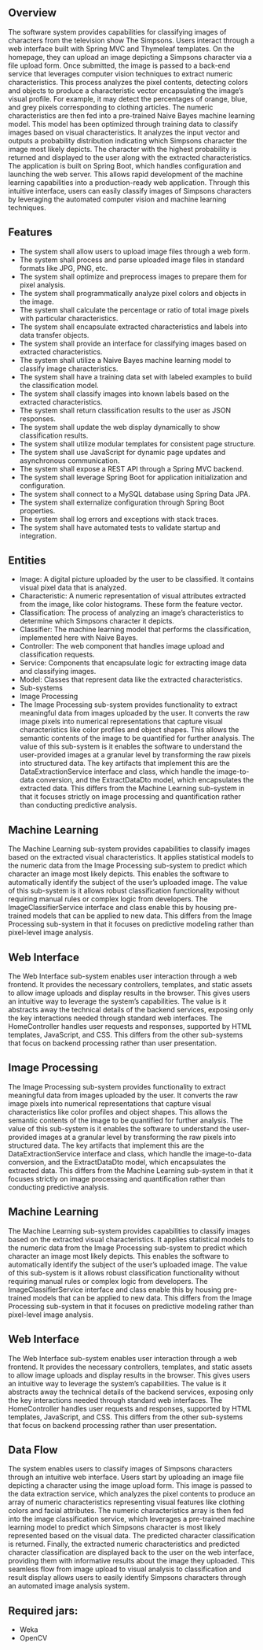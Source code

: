 ## Overview
The software system provides capabilities for classifying images of characters from the television show The Simpsons. Users interact through a web interface built with Spring MVC and Thymeleaf templates. On the homepage, they can upload an image depicting a Simpsons character via a file upload form.
Once submitted, the image is passed to a back-end service that leverages computer vision techniques to extract numeric characteristics. This process analyzes the pixel contents, detecting colors and objects to produce a characteristic vector encapsulating the image’s visual profile. For example, it may detect the percentages of orange, blue, and grey pixels corresponding to clothing articles.
The numeric characteristics are then fed into a pre-trained Naive Bayes machine learning model. This model has been optimized through training data to classify images based on visual characteristics. It analyzes the input vector and outputs a probability distribution indicating which Simpsons character the image most likely depicts. The character with the highest probability is returned and displayed to the user along with the extracted characteristics.
The application is built on Spring Boot, which handles configuration and launching the web server. This allows rapid development of the machine learning capabilities into a production-ready web application. Through this intuitive interface, users can easily classify images of Simpsons characters by leveraging the automated computer vision and machine learning techniques.

## Features
* The system shall allow users to upload image files through a web form.
* The system shall process and parse uploaded image files in standard formats like JPG, PNG, etc.
* The system shall optimize and preprocess images to prepare them for pixel analysis.
* The system shall programmatically analyze pixel colors and objects in the image.
* The system shall calculate the percentage or ratio of total image pixels with particular characteristics.
* The system shall encapsulate extracted characteristics and labels into data transfer objects.
* The system shall provide an interface for classifying images based on extracted characteristics.
* The system shall utilize a Naive Bayes machine learning model to classify image characteristics.
* The system shall have a training data set with labeled examples to build the classification model.
* The system shall classify images into known labels based on the extracted characteristics.
* The system shall return classification results to the user as JSON responses.
* The system shall update the web display dynamically to show classification results.
* The system shall utilize modular templates for consistent page structure.
* The system shall use JavaScript for dynamic page updates and asynchronous communication.
* The system shall expose a REST API through a Spring MVC backend.
* The system shall leverage Spring Boot for application initialization and configuration.
* The system shall connect to a MySQL database using Spring Data JPA.
* The system shall externalize configuration through Spring Boot properties.
* The system shall log errors and exceptions with stack traces.
* The system shall have automated tests to validate startup and integration.

## Entities
* Image: A digital picture uploaded by the user to be classified. It contains visual pixel data that is analyzed.
* Characteristic: A numeric representation of visual attributes extracted from the image, like color histograms. These form the feature vector.
* Classification: The process of analyzing an image’s characteristics to determine which Simpsons character it depicts.
* Classifier: The machine learning model that performs the classification, implemented here with Naive Bayes.
* Controller: The web component that handles image upload and classification requests.
* Service: Components that encapsulate logic for extracting image data and classifying images.
* Model: Classes that represent data like the extracted characteristics.
* Sub-systems
* Image Processing
* The Image Processing sub-system provides functionality to extract meaningful data from images uploaded by the user. It converts the raw image pixels into numerical representations that capture visual characteristics like color profiles and object shapes. This allows the semantic contents of the image to be quantified for further analysis. The value of this sub-system is it enables the software to understand the user-provided images at a granular level by transforming the raw pixels into structured data. The key artifacts that implement this are the DataExtractionService interface and class, which handle the image-to-data conversion, and the ExtractDataDto model, which encapsulates the extracted data. This differs from the Machine Learning sub-system in that it focuses strictly on image processing and quantification rather than conducting predictive analysis.

## Machine Learning
The Machine Learning sub-system provides capabilities to classify images based on the extracted visual characteristics. It applies statistical models to the numeric data from the Image Processing sub-system to predict which character an image most likely depicts. This enables the software to automatically identify the subject of the user’s uploaded image. The value of this sub-system is it allows robust classification functionality without requiring manual rules or complex logic from developers. The ImageClassifierService interface and class enable this by housing pre-trained models that can be applied to new data. This differs from the Image Processing sub-system in that it focuses on predictive modeling rather than pixel-level image analysis.

## Web Interface
The Web Interface sub-system enables user interaction through a web frontend. It provides the necessary controllers, templates, and static assets to allow image uploads and display results in the browser. This gives users an intuitive way to leverage the system’s capabilities. The value is it abstracts away the technical details of the backend services, exposing only the key interactions needed through standard web interfaces. The HomeController handles user requests and responses, supported by HTML templates, JavaScript, and CSS. This differs from the other sub-systems that focus on backend processing rather than user presentation.

## Image Processing
The Image Processing sub-system provides functionality to extract meaningful data from images uploaded by the user. It converts the raw image pixels into numerical representations that capture visual characteristics like color profiles and object shapes. This allows the semantic contents of the image to be quantified for further analysis. The value of this sub-system is it enables the software to understand the user-provided images at a granular level by transforming the raw pixels into structured data. The key artifacts that implement this are the DataExtractionService interface and class, which handle the image-to-data conversion, and the ExtractDataDto model, which encapsulates the extracted data. This differs from the Machine Learning sub-system in that it focuses strictly on image processing and quantification rather than conducting predictive analysis.

## Machine Learning
The Machine Learning sub-system provides capabilities to classify images based on the extracted visual characteristics. It applies statistical models to the numeric data from the Image Processing sub-system to predict which character an image most likely depicts. This enables the software to automatically identify the subject of the user’s uploaded image. The value of this sub-system is it allows robust classification functionality without requiring manual rules or complex logic from developers. The ImageClassifierService interface and class enable this by housing pre-trained models that can be applied to new data. This differs from the Image Processing sub-system in that it focuses on predictive modeling rather than pixel-level image analysis.

## Web Interface
The Web Interface sub-system enables user interaction through a web frontend. It provides the necessary controllers, templates, and static assets to allow image uploads and display results in the browser. This gives users an intuitive way to leverage the system’s capabilities. The value is it abstracts away the technical details of the backend services, exposing only the key interactions needed through standard web interfaces. The HomeController handles user requests and responses, supported by HTML templates, JavaScript, and CSS. This differs from the other sub-systems that focus on backend processing rather than user presentation.

## Data Flow
The system enables users to classify images of Simpsons characters through an intuitive web interface. Users start by uploading an image file depicting a character using the image upload form. This image is passed to the data extraction service, which analyzes the pixel contents to produce an array of numeric characteristics representing visual features like clothing colors and facial attributes.
The numeric characteristics array is then fed into the image classification service, which leverages a pre-trained machine learning model to predict which Simpsons character is most likely represented based on the visual data. The predicted character classification is returned.
Finally, the extracted numeric characteristics and predicted character classification are displayed back to the user on the web interface, providing them with informative results about the image they uploaded. This seamless flow from image upload to visual analysis to classification and result display allows users to easily identify Simpsons characters through an automated image analysis system.

## Required jars:
* Weka
* OpenCV
